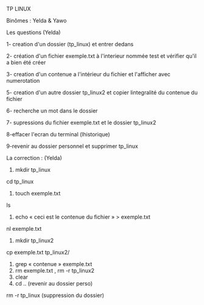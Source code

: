 TP LINUX

Binômes : Yelda & Yawo

Les questions (Yelda)

1- creation d'un dossier (tp_linux) et entrer dedans

2- création d'un fichier exemple.txt à l'interieur nommée test et vérifier qu'il a bien été créer

3- creation d'un contenue a l'intérieur du fichier et l'afficher avec numerotation

5- creation d'un autre dossier tp_linux2 et copier lintegralité du contenue du fichier

6- recherche un mot dans le dossier

7- supressions du fichier exemple.txt et le dossier tp_linux2

8-effacer l'ecran du terminal (lhistorique)

9-revenir au dossier personnel et supprimer tp_linux

La correction : (Yelda)

1. mkdir tp_linux

cd tp_linux

1. touch exemple.txt

ls

1. echo « ceci est le contenue du fichier » > exemple.txt

nl exemple.txt

1. mkdir tp_linux2

cp exemple.txt tp_linux2/

1. grep « contenue » exemple.txt
2. rm exemple.txt , rm -r tp_linux2
3. clear
4. cd .. (revenir au dossier perso)

rm -r tp_linux (suppression du dossier)
